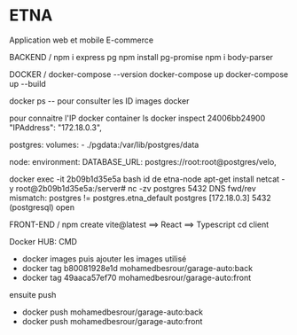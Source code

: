 # ETNA
 Application web et mobile E-commerce

BACKEND /
npm i express pg
npm install pg-promise
npm i body-parser

DOCKER /
docker-compose --version
docker-compose up
docker-compose up --build

docker ps   -- pour consulter les ID images docker

pour connaitre l'IP
docker container ls
docker inspect 24006bb24900 
"IPAddress": "172.18.0.3",

  postgres:
    volumes:
      - ./pgdata:/var/lib/postgres/data

  node:
    environment:
      DATABASE_URL: postgres://root:root@postgres/velo,


docker exec -it 2b09b1d35e5a bash       id de etna-node
apt-get install netcat -y
root@2b09b1d35e5a:/server# nc -zv postgres 5432
DNS fwd/rev mismatch: postgres != postgres.etna_default
postgres [172.18.0.3] 5432 (postgresql) open


FRONT-END /
npm create vite@latest  ==> React  ==> Typescript
cd client

Docker HUB:
CMD
- docker images
puis ajouter les images utilisé 
- docker tag b80081928e1d mohamedbesrour/garage-auto:back  
- docker tag 49aaca57ef70 mohamedbesrour/garage-auto:front                                                  

ensuite push
- docker push mohamedbesrour/garage-auto:back
- docker push mohamedbesrour/garage-auto:front